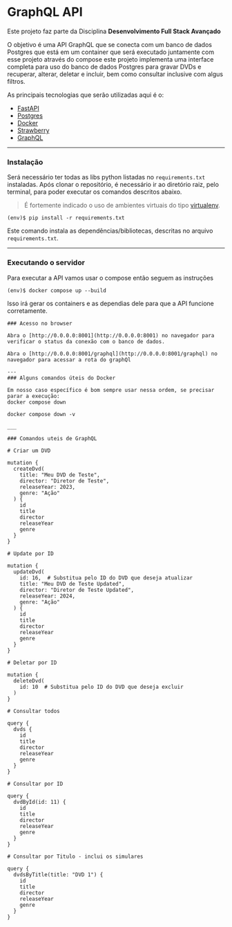 # GraphQL API

Este projeto faz parte da Disciplina **Desenvolvimento Full Stack Avançado** 

O objetivo é uma API GraphQL que se conecta com um banco de dados Postgres que está em um container que será executado juntamente com esse projeto através do compose este projeto implementa uma interface completa para uso do banco de dados Postgres para gravar DVDs e recuperar, alterar, deletar e incluir, bem como consultar inclusive com algus filtros.

As principais tecnologias que serão utilizadas aqui é o:
 - [FastAPI](https://fastapi.tiangolo.com/)
 - [Postgres](https://www.postgresql.org/)
 - [Docker](https://www.docker.com/)
 - [Strawberry](https://strawberry.rocks/)
 - [GraphQL](https://graphql.org/)

---
### Instalação


Será necessário ter todas as libs python listadas no `requirements.txt` instaladas.
Após clonar o repositório, é necessário ir ao diretório raiz, pelo terminal, para poder executar os comandos descritos abaixo.

> É fortemente indicado o uso de ambientes virtuais do tipo [virtualenv](https://virtualenv.pypa.io/en/latest/installation.html).

```
(env)$ pip install -r requirements.txt
```

Este comando instala as dependências/bibliotecas, descritas no arquivo `requirements.txt`.

---
### Executando o servidor


Para executar a API vamos usar o compose então seguem as instruções

```
(env)$ docker compose up --build
```

Isso irá gerar os containers e as dependias dele para que a API funcione corretamente.

```
### Acesso no browser

Abra o [http://0.0.0.0:8001](http://0.0.0.0:8001) no navegador para verificar o status da conexão com o banco de dados.

Abra o [http://0.0.0.0:8001/graphql](http://0.0.0.0:8001/graphql) no navegador para acessar a rota do graphQl

---
### Alguns comandos úteis do Docker

Em nosso caso específico é bom sempre usar nessa ordem, se precisar parar a execução:
docker compose down

docker compose down -v

___

### Comandos uteis de GraphQL

# Criar um DVD

mutation {
  createDvd(
    title: "Meu DVD de Teste",
    director: "Diretor de Teste",
    releaseYear: 2023,
    genre: "Ação"
  ) {
    id
    title
    director
    releaseYear
    genre
  }
}

# Update por ID

mutation {
  updateDvd(
    id: 16,  # Substitua pelo ID do DVD que deseja atualizar
    title: "Meu DVD de Teste Updated",
    director: "Diretor de Teste Updated",
    releaseYear: 2024,
    genre: "Ação"
  ) {
    id
    title
    director
    releaseYear
    genre
  }
}

# Deletar por ID

mutation {
  deleteDvd(
    id: 10  # Substitua pelo ID do DVD que deseja excluir
  )
}

# Consultar todos

query {
  dvds {
    id
    title
    director
    releaseYear
    genre
  }
}

# Consultar por ID

query {
  dvdById(id: 11) {
    id
    title
    director
    releaseYear
    genre
  }
}

# Consultar por Titulo - inclui os simulares

query {
  dvdsByTitle(title: "DVD 1") {
    id
    title
    director
    releaseYear
    genre
  }
}